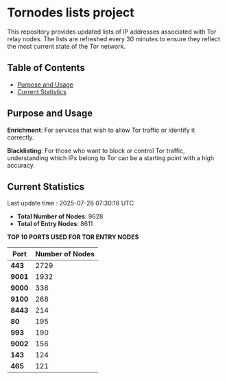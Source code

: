 # Tornodes lists project

This repository provides updated lists of IP addresses associated with Tor relay nodes. The lists are refreshed every 30 minutes to ensure they reflect the most current state of the Tor network.

## Table of Contents

- [Purpose and Usage](#purpose-and-usage)
- [Current Statistics](#current-statistics)


## Purpose and Usage

**Enrichment**: For services that wish to allow Tor traffic or identify it correctly.

**Blacklisting**: For those who want to block or control Tor traffic, understanding which IPs belong to Tor can be a starting point with a high accuracy.

## Current Statistics

Last update time : 2025-07-28 07:30:16 UTC

- **Total Number of Nodes**: 9628
- **Total of Entry Nodes**: 8611

**TOP 10 PORTS USED FOR TOR ENTRY NODES**

| **Port** | **Number of Nodes** |
|------|-----------------|
| **443**   | 2729  |
| **9001**   | 1932  |
| **9000**   | 336  |
| **9100**   | 268  |
| **8443**   | 214  |
| **80**   | 195  |
| **993**   | 190  |
| **9002**   | 156  |
| **143**   | 124  |
| **465**   | 121  |

